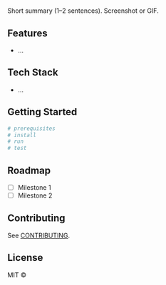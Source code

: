 # <Project Name>

Short summary (1–2 sentences). Screenshot or GIF.

## Features
- …

## Tech Stack
- …

## Getting Started
```bash
# prerequisites
# install
# run
# test
```

## Roadmap
- [ ] Milestone 1
- [ ] Milestone 2

## Contributing
See [CONTRIBUTING](CONTRIBUTING.md).

## License
MIT © <IndieBlankz>

